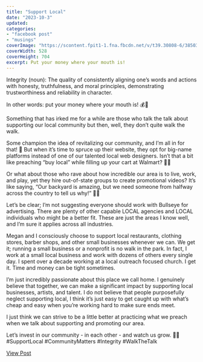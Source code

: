 ```yaml
---
title: "Support Local"
date: "2023-10-3"
updated: 
categories: 
- "facebook post"
- "musings"
coverImage: "https://scontent.fpit1-1.fna.fbcdn.net/v/t39.30808-6/385033789_10106669223909043_6762220655045476515_n.jpg?stp=cp6_dst-jpg&_nc_cat=107&ccb=1-7&_nc_sid=dd5e9f&_nc_ohc=vqslzLkiGLAAX-Ufilz&_nc_ht=scontent.fpit1-1.fna&oh=00_AfCpcpxDfCetKgJE8eJPcKZXLHeYZHYKghLvYT8uhv7Icw&oe=657A529A"
coverWidth: 528
coverHeight: 704
excerpt: Put your money where your mouth is!
---
```


Integrity (noun): The quality of consistently aligning one’s words and actions with honesty, truthfulness, and moral principles, demonstrating trustworthiness and reliability in character.  

In other words: put your money where your mouth is! 💰💬  

Something that has irked me for a while are those who talk the talk about supporting our local community but then, well, they don’t quite walk the walk.   

Some champion the idea of revitalizing our community, and I’m all in for that! 🌟 But when it’s time to spruce up their website, they opt for big-name platforms instead of one of our talented local web designers. Isn’t that a bit like preaching “buy local” while filling up your cart at Walmart? 🛒🏢  

Or what about those who rave about how incredible our area is to live, work, and play, yet they hire out-of-state groups to create promotional videos? It’s like saying, “Our backyard is amazing, but we need someone from halfway across the country to tell us why!” 🌄🎥  

Let’s be clear; I’m not suggesting everyone should work with Bullseye for advertising. There are plenty of other capable LOCAL agencies and LOCAL individuals who might be a better fit. These are just the areas I know well, and I’m sure it applies across all industries.   

Megan and I consciously choose to support local restaurants, clothing stores, barber shops, and other small businesses whenever we can. We get it; running a small business or a nonprofit is no walk in the park. In fact, I work at a small local business and work with dozens of others every single day. I spent over a decade working at a local outreach focused church. I get it. Time and money can be tight sometimes.  

I’m just incredibly passionate about this place we call home. I genuinely believe that together, we can make a significant impact by supporting local businesses, artists, and talent. I do not believe that people purposefully neglect supporting local, I think it’s just easy to get caught up with what’s cheap and easy when you’re working hard to make sure ends meet.  

I just think we can strive to be a little better at practicing what we preach when we talk about supporting and promoting our area.   

Let’s invest in our community - in each other - and watch us grow. 🌱💪 #SupportLocal #CommunityMatters #Integrity #WalkTheTalk  

<a href="https://www.facebook.com/photo/?fbid=10106669223914033&set=a.10100880648226113" target="_blank" class="button facebook">View Post</a>
